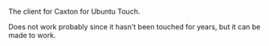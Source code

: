 The client for Caxton for Ubuntu Touch.

Does not work probably since it hasn't been touched for years, but it can be made to work.

